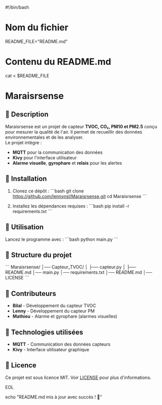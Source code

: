 #!/bin/bash

# Nom du fichier
README_FILE="README.md"

# Contenu du README.md
cat <<EOL > $README_FILE
# Maraisrsense

## 📌 Description
Maraisrsense est un projet de capteur **TVOC, CO₂, PM10 et PM2.5** conçu pour mesurer la qualité de l'air. Il permet de recueillir des données environnementales et de les analyser.  
Le projet intègre :
- **MQTT** pour la communication des données  
- **Kivy** pour l'interface utilisateur  
- **Alarme visuelle**, **gyrophare** et **relais** pour les alertes  

## 🚀 Installation
1. Clonez ce dépôt :
   \`\`\`bash
   git clone https://github.com/lennynsl/Maraisrsense.git
   cd Maraisrsense
   \`\`\`

2. Installez les dépendances requises :
   \`\`\`bash
   pip install -r requirements.txt
   \`\`\`

## 🔧 Utilisation
Lancez le programme avec :
\`\`\`bash
python main.py
\`\`\`

## 📂 Structure du projet
\`\`\`
Maraisrsense/
│── Capteur_TVOC/
│   ├── capteur.py
│   ├── README.md
│── main.py
│── requirements.txt
│── README.md
│── LICENSE
\`\`\`

## 📖 Contributeurs
- **Bilal** - Développement du capteur TVOC  
- **Lenny** - Développement du capteur PM  
- **Mathieu** - Alarme et gyrophare (alarmes visuelles)  

## 📝 Technologies utilisées
- **MQTT** - Communication des données capteurs  
- **Kivy** - Interface utilisateur graphique  

## 📝 Licence
Ce projet est sous licence MIT. Voir [LICENSE](LICENSE) pour plus d'informations.

EOL

echo "README.md mis à jour avec succès ! 🚀"
